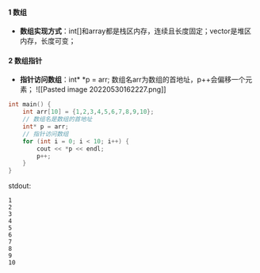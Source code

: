 #### 1 数组
- **数组实现方式**：int[]和array都是栈区内存，连续且长度固定；vector是堆区内存，长度可变；

#### 2 数组指针
- **指针访问数组**：int* *p = arr; 数组名arr为数组的首地址，p++会偏移一个元素；
![[Pasted image 20220530162227.png]]
```cpp
int main() {
    int arr[10] = {1,2,3,4,5,6,7,8,9,10};
    // 数组名是数组的首地址
    int* p = arr;
    // 指针访问数组
    for (int i = 0; i < 10; i++) {
        cout << *p << endl;
        p++;
    }
}
```
stdout:
```
1
2
3
4
5
6
7
8
9
10
```